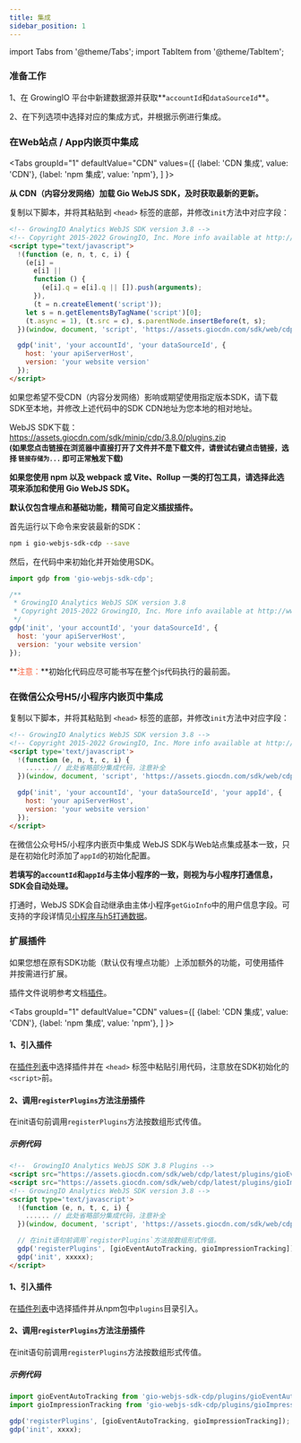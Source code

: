 ```yaml
---
title: 集成
sidebar_position: 1
---
```


import Tabs from '@theme/Tabs';
import TabItem from '@theme/TabItem';

### 准备工作

1、在 GrowingIO 平台中新建数据源并获取**`accountId`和`dataSourceId`**。

2、在下列选项中选择对应的集成方式，并根据示例进行集成。

### 在Web站点 / App内嵌页中集成

<Tabs
  groupId="1"
  defaultValue="CDN"
  values={[
    {label: 'CDN 集成', value: 'CDN'},
    {label: 'npm 集成', value: 'npm'},
  ]
}>
  <TabItem value="CDN">

**从 CDN（内容分发网络）加载 Gio WebJS SDK，及时获取最新的更新。**

复制以下脚本，并将其粘贴到 `<head>` 标签的底部，并修改`init`方法中对应字段：

```html
<!-- GrowingIO Analytics WebJS SDK version 3.8 -->
<!-- Copyright 2015-2022 GrowingIO, Inc. More info available at http://www.growingio.com -->
<script type="text/javascript">
  !(function (e, n, t, c, i) {
    (e[i] =
      e[i] ||
      function () {
        (e[i].q = e[i].q || []).push(arguments);
      }),
      (t = n.createElement('script'));
    let s = n.getElementsByTagName('script')[0];
    (t.async = 1), (t.src = c), s.parentNode.insertBefore(t, s);
  })(window, document, 'script', 'https://assets.giocdn.com/sdk/web/cdp/latest/gio-cdp.js', 'gdp');

  gdp('init', 'your accountId', 'your dataSourceId', {
    host: 'your apiServerHost',
    version: 'your website version'
  });
</script>
```

如果您希望不受CDN（内容分发网络）影响或期望使用指定版本SDK，请下载SDK至本地，并修改上述代码中的SDK CDN地址为您本地的相对地址。

WebJS SDK下载：<https://assets.giocdn.com/sdk/minip/cdp/3.8.0/plugins.zip><br/>
**<font size="2">(如果您点击链接在浏览器中直接打开了文件并不是下载文件，请尝试右键点击链接，选择 `链接存储为...` 即可正常触发下载)</font>**

  </TabItem>
  <TabItem value="npm">

**如果您使用 npm 以及 webpack 或 Vite、Rollup 一类的打包工具，请选择此选项来添加和使用 Gio WebJS SDK。**

**默认仅包含埋点和基础功能，精简可自定义插拔插件。**

首先运行以下命令来安装最新的SDK：

```bash
npm i gio-webjs-sdk-cdp --save
```

然后，在代码中来初始化并开始使用SDK。

```js
import gdp from 'gio-webjs-sdk-cdp';

/**
 * GrowingIO Analytics WebJS SDK version 3.8
 * Copyright 2015-2022 GrowingIO, Inc. More info available at http://www.growingio.com
 */
gdp('init', 'your accountId', 'your dataSourceId', {
  host: 'your apiServerHost',
  version: 'your website version'
});

```

**<font color="#FC5F3A">注意：</font>**初始化代码应尽可能书写在整个js代码执行的最前面。

  </TabItem>
</Tabs>

### 在微信公众号H5/小程序内嵌页中集成

复制以下脚本，并将其粘贴到 `<head>` 标签的底部，并修改`init`方法中对应字段：

```html
<!-- GrowingIO Analytics WebJS SDK version 3.8 -->
<!-- Copyright 2015-2022 GrowingIO, Inc. More info available at http://www.growingio.com -->
<script type='text/javascript'>
  !(function (e, n, t, c, i) {
    ...... // 此处省略部分集成代码，注意补全
  })(window, document, 'script', 'https://assets.giocdn.com/sdk/web/cdp/latest/gio-cdp.js', 'gdp');

  gdp('init', 'your accountId', 'your dataSourceId', 'your appId', {
    host: 'your apiServerHost',
    version: 'your website version'
  });
</script>
```

在微信公众号H5/小程序内嵌页中集成 WebJS SDK与Web站点集成基本一致，只是在初始化时添加了`appId`的初始化配置。

**若填写的`accountId`和`appId`与主体小程序的一致，则视为与小程序打通信息，SDK会自动处理。**

打通时，WebJS SDK会自动继承由主体小程序`getGioInfo`中的用户信息字段。可支持的字段详情见[小程序与h5打通数据](/docs/miniprogram/3.8/commonlyApi#8与h5打通用户数据getgioinfo)。

### 扩展插件

如果您想在原有SDK功能（默认仅有埋点功能）上添加额外的功能，可使用插件并按需进行扩展。

插件文件说明参考文档[插件](/docs/webjs/3.8/plugins)。

<Tabs
  groupId="1"
  defaultValue="CDN"
  values={[
    {label: 'CDN 集成', value: 'CDN'},
    {label: 'npm 集成', value: 'npm'},
  ]
}>
  <TabItem value="CDN">

#### 1、引入插件

在[插件列表](/docs/webjs/3.8/plugins)中选择插件并在 `<head>` 标签中粘贴引用代码，注意放在SDK初始化的`<script>`前。

#### 2、调用`registerPlugins`方法注册插件

在init语句前调用`registerPlugins`方法按数组形式传值。

##### 示例代码

```html
<!--  GrowingIO Analytics WebJS SDK 3.8 Plugins -->
<script src="https://assets.giocdn.com/sdk/web/cdp/latest/plugins/gioEventAutoTracking.js"></script>
<script src="https://assets.giocdn.com/sdk/web/cdp/latest/plugins/gioImpressionTracking.js"></script>
<!-- GrowingIO Analytics WebJS SDK version 3.8 -->
<script type='text/javascript'>
  !(function (e, n, t, c, i) {
    ...... // 此处省略部分集成代码，注意补全
  })(window, document, 'script', 'https://assets.giocdn.com/sdk/web/cdp/latest/gio-cdp.js', 'gdp');

  // 在init语句前调用`registerPlugins`方法按数组形式传值。
  gdp('registerPlugins', [gioEventAutoTracking, gioImpressionTracking]);
  gdp('init', xxxxx);
</script>
```

  </TabItem>
  <TabItem value="npm">

#### 1、引入插件

在[插件列表](/docs/webjs/3.8/plugins)中选择插件并从npm包中`plugins`目录引入。

#### 2、调用`registerPlugins`方法注册插件

在init语句前调用`registerPlugins`方法按数组形式传值。

##### 示例代码

```js
import gioEventAutoTracking from 'gio-webjs-sdk-cdp/plugins/gioEventAutoTracking';
import gioImpressionTracking from 'gio-webjs-sdk-cdp/plugins/gioImpressionTracking';

gdp('registerPlugins', [gioEventAutoTracking, gioImpressionTracking]);
gdp('init', xxxx);

```

  </TabItem>
</Tabs>
